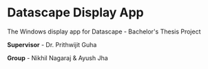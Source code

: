 # Datascape Display App
The Windows display app for Datascape - Bachelor's Thesis Project

**Supervisor** - Dr. Prithwijit Guha

**Group** - Nikhil Nagaraj & Ayush Jha
